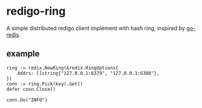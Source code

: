 # redigo-ring
A simple distributed redigo client implement with hash ring, inspired by [go-redis](https://github.com/go-redis/redis/blob/master/ring.go).

## example
```
ring := redix.NewRing(&redix.RingOptions{
    Addrs: []string{"127.0.0.1:6379", "127.0.0.1:6380"},
})
conn := ring.Pick(key).Get()
defer conn.Close()

conn.Do("INFO")
```
